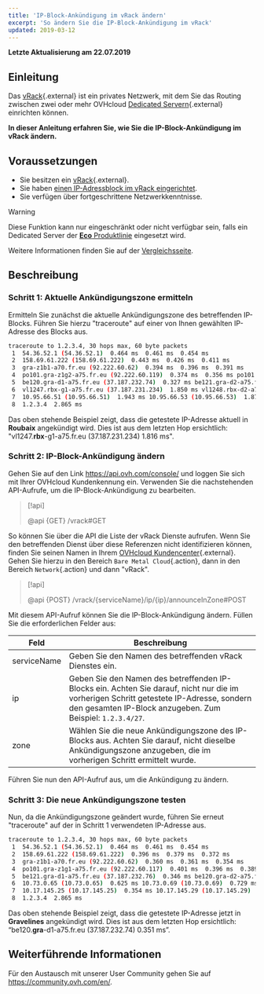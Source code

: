 ```yaml
---
title: 'IP-Block-Ankündigung im vRack ändern'
excerpt: 'So ändern Sie die IP-Block-Ankündigung im vRack'
updated: 2019-03-12
---
```


**Letzte Aktualisierung am 22.07.2019**

## Einleitung

Das [vRack](https://www.ovh.de/loesungen/vrack/){.external} ist ein privates Netzwerk, mit dem Sie das Routing zwischen zwei oder mehr OVHcloud [Dedicated Servern](https://www.ovhcloud.com/de/bare-metal/){.external} einrichten können.

**In dieser Anleitung erfahren Sie, wie Sie die IP-Block-Ankündigung im vRack ändern.**

## Voraussetzungen

- Sie besitzen ein [vRack](https://www.ovh.de/loesungen/vrack/){.external}.
- Sie haben [einen IP-Adressblock im vRack eingerichtet](/pages/cloud/dedicated/configuring-an-ip-block-in-a-vrack).
- Sie verfügen über fortgeschrittene Netzwerkkenntnisse.

> [!warning]
> Diese Funktion kann nur eingeschränkt oder nicht verfügbar sein, falls ein Dedicated Server der [**Eco** Produktlinie](https://eco.ovhcloud.com/de/about/) eingesetzt wird.
>
> Weitere Informationen finden Sie auf der [Vergleichsseite](https://eco.ovhcloud.com/de/compare/).

## Beschreibung

### Schritt 1: Aktuelle Ankündigungszone ermitteln

Ermitteln Sie zunächst die aktuelle Ankündigungszone des betreffenden IP-Blocks. Führen Sie hierzu "traceroute" auf einer von Ihnen gewählten IP-Adresse des Blocks aus. 

```sh
traceroute to 1.2.3.4, 30 hops max, 60 byte packets
 1  54.36.52.1 (54.36.52.1)  0.464 ms  0.461 ms  0.454 ms
 2  158.69.61.222 (158.69.61.222)  0.443 ms  0.426 ms  0.411 ms
 3  gra-z1b1-a70.fr.eu (92.222.60.62)  0.394 ms  0.396 ms  0.391 ms
 4  po101.gra-z1g2-a75.fr.eu (92.222.60.119)  0.374 ms  0.356 ms po101.gra-z1g1-a75.fr.eu (92.222.60.117)  0.333 ms
 5  be120.gra-d1-a75.fr.eu (37.187.232.74)  0.327 ms be121.gra-d2-a75.fr.eu (37.187.232.80)  0.335 ms be120.gra-d2-a75.fr.eu (37.187.232.78)  0.328 ms
 6  vl1247.rbx-g1-a75.fr.eu (37.187.231.234)  1.850 ms vl1248.rbx-d2-a75.fr.eu (37.187.231.252)  1.874 ms vl1247.rbx-g1-a75.fr.eu (37.187.231.234)  1.816 ms
 7  10.95.66.51 (10.95.66.51)  1.943 ms 10.95.66.53 (10.95.66.53)  1.872 ms 10.95.66.59 (10.95.66.59)  1.860 ms
 8  1.2.3.4  2.865 ms
```

Das oben stehende Beispiel zeigt, dass die getestete IP-Adresse aktuell in **Roubaix** angekündigt wird. Dies ist aus dem letzten Hop ersichtlich: "vl1247.**rbx**-g1-a75.fr.eu (37.187.231.234) 1.816 ms".

### Schritt 2: IP-Block-Ankündigung ändern

Gehen Sie auf den Link <https://api.ovh.com/console/> und loggen Sie sich mit Ihrer OVHcloud Kundenkennung ein. Verwenden Sie die nachstehenden API-Aufrufe, um die IP-Block-Ankündigung zu bearbeiten.

> [!api]
>
> @api {GET} /vrack#GET
> 

So können Sie über die API die Liste der vRack Dienste aufrufen. Wenn Sie den betreffenden Dienst über diese Referenzen nicht identifizieren können, finden Sie seinen Namen in Ihrem [OVHcloud Kundencenter](https://www.ovh.com/auth/?action=gotomanager&from=https://www.ovh.de/&ovhSubsidiary=de){.external}. Gehen Sie hierzu in den Bereich `Bare Metal Cloud`{.action}, dann in den Bereich `Network`{.action} und dann "vRack". 

> [!api]
>
> @api {POST} /vrack/{serviceName}/ip/{ip}/announceInZone#POST
> 

Mit diesem API-Aufruf können Sie die IP-Block-Ankündigung ändern. Füllen Sie die erforderlichen Felder aus:

|Feld|Beschreibung|
|---|---|
|serviceName|Geben Sie den Namen des betreffenden vRack Dienstes ein.|
|ip|Geben Sie den Namen des betreffenden IP-Blocks ein. Achten Sie darauf, nicht nur die im vorherigen Schritt getestete IP-Adresse, sondern den gesamten IP-Block anzugeben. Zum Beispiel: `1.2.3.4/27`.|
|zone|Wählen Sie die neue Ankündigungszone des IP-Blocks aus. Achten Sie darauf, nicht dieselbe Ankündigungszone anzugeben, die im vorherigen Schritt ermittelt wurde.|

Führen Sie nun den API-Aufruf aus, um die Ankündigung zu ändern.

### Schritt 3: Die neue Ankündigungszone testen

Nun, da die Ankündigungszone geändert wurde, führen Sie erneut "traceroute" auf der in Schritt 1 verwendeten IP-Adresse aus.

```sh
traceroute to 1.2.3.4, 30 hops max, 60 byte packets
 1  54.36.52.1 (54.36.52.1)  0.464 ms  0.461 ms  0.454 ms
 2  158.69.61.222 (158.69.61.222)  0.396 ms  0.379 ms  0.372 ms
 3  gra-z1b1-a70.fr.eu (92.222.60.62)  0.360 ms  0.361 ms  0.354 ms
 4  po101.gra-z1g1-a75.fr.eu (92.222.60.117)  0.401 ms  0.396 ms  0.389 ms
 5  be121.gra-d1-a75.fr.eu (37.187.232.76)  0.346 ms be120.gra-d2-a75.fr.eu (37.187.232.78)  0.318 ms be120.gra-d1-a75.fr.eu (37.187.232.74)  0.351 ms
 6  10.73.0.65 (10.73.0.65)  0.625 ms 10.73.0.69 (10.73.0.69)  0.729 ms 10.73.0.65 (10.73.0.65)  0.526 ms
 7  10.17.145.25 (10.17.145.25)  0.354 ms 10.17.145.29 (10.17.145.29)  0.426 ms 10.17.145.25 (10.17.145.25)  0.415 ms
 8  1.2.3.4  2.865 ms
```

Das oben stehende Beispiel zeigt, dass die getestete IP-Adresse jetzt in **Gravelines** angekündigt wird. Dies ist aus dem letzten Hop ersichtlich: “be120.**gra**-d1-a75.fr.eu (37.187.232.74) 0.351 ms”.

## Weiterführende Informationen

Für den Austausch mit unserer User Community gehen Sie auf <https://community.ovh.com/en/>.